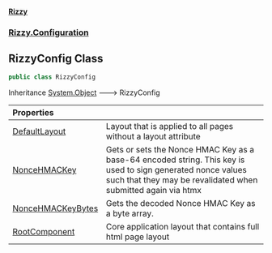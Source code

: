 #### [Rizzy](index 'index')
### [Rizzy.Configuration](Rizzy.Configuration 'Rizzy.Configuration')

## RizzyConfig Class

```csharp
public class RizzyConfig
```

Inheritance [System.Object](https://docs.microsoft.com/en-us/dotnet/api/System.Object 'System.Object') &#129106; RizzyConfig

| Properties | |
| :--- | :--- |
| [DefaultLayout](Rizzy.Configuration.RizzyConfig.DefaultLayout 'Rizzy.Configuration.RizzyConfig.DefaultLayout') | Layout that is applied to all pages without a layout attribute |
| [NonceHMACKey](Rizzy.Configuration.RizzyConfig.NonceHMACKey 'Rizzy.Configuration.RizzyConfig.NonceHMACKey') | Gets or sets the Nonce HMAC Key as a base-64 encoded string. This key is used to sign generated nonce values<br/>such that they may be revalidated when submitted again via htmx |
| [NonceHMACKeyBytes](Rizzy.Configuration.RizzyConfig.NonceHMACKeyBytes 'Rizzy.Configuration.RizzyConfig.NonceHMACKeyBytes') | Gets the decoded Nonce HMAC Key as a byte array. |
| [RootComponent](Rizzy.Configuration.RizzyConfig.RootComponent 'Rizzy.Configuration.RizzyConfig.RootComponent') | Core application layout that contains full html page layout |
